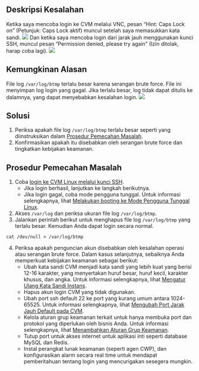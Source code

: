 ## Deskripsi Kesalahan
Ketika saya mencoba login ke CVM melalui VNC, pesan “Hint: Caps Lock on” (Petunjuk: Caps Lock aktif) muncul setelah saya memasukkan kata sandi.
![](https://main.qcloudimg.com/raw/345dfc1dbe0c44d8836c94b6637ef4b0.png)
Dan ketika saya mencoba login dari jarak jauh menggunakan kunci SSH, muncul pesan “Permission denied, please try again” (Izin ditolak, harap coba lagi).
![](https://main.qcloudimg.com/raw/db09e73d2a057fb8b297ffd31bf67b62.png)

## Kemungkinan Alasan
File log `/var/log/btmp` terlalu besar karena serangan brute force. File ini menyimpan log login yang gagal. Jika terlalu besar, log tidak dapat ditulis ke dalamnya, yang dapat menyebabkan kesalahan login.
![](https://main.qcloudimg.com/raw/c19f9e57a67ce6b1ed30cee22af9964c.png)

## Solusi
1. Periksa apakah file log `/var/log/btmp` terlalu besar seperti yang diinstruksikan dalam [Prosedur Pemecahan Masalah](#ProcessingSteps). 
2. Konfirmasikan apakah itu disebabkan oleh serangan brute force dan tingkatkan kebijakan keamanan.

[](id:ProcessingSteps)

## Prosedur Pemecahan Masalah

1. Coba [login ke CVM Linux melalui kunci SSH](https://intl.cloud.tencent.com/document/product/213/32501).
	- Jika login berhasil, lanjutkan ke langkah berikutnya.
	- Jika login gagal, coba mode pengguna tunggal. Untuk informasi selengkapnya, lihat [Melakukan booting ke Mode Pengguna Tunggal Linux](https://intl.cloud.tencent.com/document/product/213/34819).
2. Akses `/var/log` dan periksa ukuran file log `/var/log/btmp`.
3. Jalankan perintah berikut untuk menghapus file log `/var/log/btmp` yang terlalu besar. Kemudian Anda dapat login secara normal.
```
cat /dev/null > /var/log/btmp
```
4. Periksa apakah penguncian akun disebabkan oleh kesalahan operasi atau serangan brute force. Dalam kasus selanjutnya, sebaiknya Anda memperkuat kebijakan keamanan sebagai berikut:
	- Ubah kata sandi CVM menjadi kata sandi yang lebih kuat yang berisi 12-16 karakter, yang menyertakan huruf besar, huruf kecil, karakter khusus, dan angka. Untuk informasi selengkapnya, lihat [Mengatur Ulang Kata Sandi Instans](https://intl.cloud.tencent.com/document/product/213/16566).
	- Hapus akun login CVM yang tidak digunakan.
	- Ubah port ssh default 22 ke port yang kurang umum antara 1024-65525. Untuk informasi selengkapnya, lihat [Mengubah Port Jarak Jauh Default pada CVM](https://intl.cloud.tencent.com/document/product/213/35376).
	- Kelola aturan grup keamanan terkait untuk hanya membuka port dan protokol yang diperlukan oleh bisnis Anda. Untuk informasi selengkapnya, lihat [Menambahkan Aturan Grup Keamanan](https://intl.cloud.tencent.com/document/product/213/34272).
	- Tutup port untuk akses internet untuk aplikasi inti seperti database MySQL dan Redis. 
	- Instal perangkat lunak keamanan (seperti agen CWP), dan konfigurasikan alarm secara real time untuk mendapat pemberitahuan tentang login yang mencurigakan sesegera mungkin.

